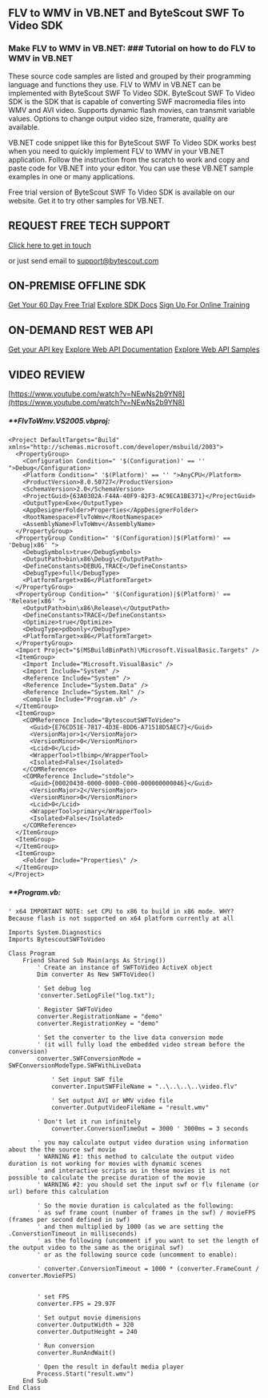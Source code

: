 ## FLV to WMV in VB.NET and ByteScout SWF To Video SDK

### Make FLV to WMV in VB.NET: ### Tutorial on how to do FLV to WMV in VB.NET

These source code samples are listed and grouped by their programming language and functions they use. FLV to WMV in VB.NET can be implemented with ByteScout SWF To Video SDK. ByteScout SWF To Video SDK is the SDK that is capable of converting SWF macromedia files into WMV and AVI video. Supports dynamic flash movies, can transmit variable values. Options to change output video size, framerate, quality are available.

VB.NET code snippet like this for ByteScout SWF To Video SDK works best when you need to quickly implement FLV to WMV in your VB.NET application. Follow the instruction from the scratch to work and copy and paste code for VB.NET into your editor. You can use these VB.NET sample examples in one or many applications.

Free trial version of ByteScout SWF To Video SDK is available on our website. Get it to try other samples for VB.NET.

## REQUEST FREE TECH SUPPORT

[Click here to get in touch](https://bytescout.zendesk.com/hc/en-us/requests/new?subject=ByteScout%20SWF%20To%20Video%20SDK%20Question)

or just send email to [support@bytescout.com](mailto:support@bytescout.com?subject=ByteScout%20SWF%20To%20Video%20SDK%20Question) 

## ON-PREMISE OFFLINE SDK 

[Get Your 60 Day Free Trial](https://bytescout.com/download/web-installer?utm_source=github-readme)
[Explore SDK Docs](https://bytescout.com/documentation/index.html?utm_source=github-readme)
[Sign Up For Online Training](https://academy.bytescout.com/)


## ON-DEMAND REST WEB API

[Get your API key](https://pdf.co/documentation/api?utm_source=github-readme)
[Explore Web API Documentation](https://pdf.co/documentation/api?utm_source=github-readme)
[Explore Web API Samples](https://github.com/bytescout/ByteScout-SDK-SourceCode/tree/master/PDF.co%20Web%20API)

## VIDEO REVIEW

[https://www.youtube.com/watch?v=NEwNs2b9YN8](https://www.youtube.com/watch?v=NEwNs2b9YN8)




<!-- code block begin -->

##### ****FlvToWmv.VS2005.vbproj:**
    
```
<Project DefaultTargets="Build" xmlns="http://schemas.microsoft.com/developer/msbuild/2003">
  <PropertyGroup>
    <Configuration Condition=" '$(Configuration)' == '' ">Debug</Configuration>
    <Platform Condition=" '$(Platform)' == '' ">AnyCPU</Platform>
    <ProductVersion>8.0.50727</ProductVersion>
    <SchemaVersion>2.0</SchemaVersion>
    <ProjectGuid>{63A0302A-F44A-40F9-82F3-AC9ECA1BE371}</ProjectGuid>
    <OutputType>Exe</OutputType>
    <AppDesignerFolder>Properties</AppDesignerFolder>
    <RootNamespace>FlvToWmv</RootNamespace>
    <AssemblyName>FlvToWmv</AssemblyName>
  </PropertyGroup>
  <PropertyGroup Condition=" '$(Configuration)|$(Platform)' == 'Debug|x86' ">
    <DebugSymbols>true</DebugSymbols>
    <OutputPath>bin\x86\Debug\</OutputPath>
    <DefineConstants>DEBUG,TRACE</DefineConstants>
    <DebugType>full</DebugType>
    <PlatformTarget>x86</PlatformTarget>
  </PropertyGroup>
  <PropertyGroup Condition=" '$(Configuration)|$(Platform)' == 'Release|x86' ">
    <OutputPath>bin\x86\Release\</OutputPath>
    <DefineConstants>TRACE</DefineConstants>
    <Optimize>true</Optimize>
    <DebugType>pdbonly</DebugType>
    <PlatformTarget>x86</PlatformTarget>
  </PropertyGroup>
  <Import Project="$(MSBuildBinPath)\Microsoft.VisualBasic.Targets" />
  <ItemGroup>
    <Import Include="Microsoft.VisualBasic" />
    <Import Include="System" />
    <Reference Include="System" />
    <Reference Include="System.Data" />
    <Reference Include="System.Xml" />
    <Compile Include="Program.vb" />
  </ItemGroup>
  <ItemGroup>
    <COMReference Include="BytescoutSWFToVideo">
      <Guid>{E76CD51E-7817-4D3E-8DD6-A71518D5AEC7}</Guid>
      <VersionMajor>1</VersionMajor>
      <VersionMinor>0</VersionMinor>
      <Lcid>0</Lcid>
      <WrapperTool>tlbimp</WrapperTool>
      <Isolated>False</Isolated>
    </COMReference>
    <COMReference Include="stdole">
      <Guid>{00020430-0000-0000-C000-000000000046}</Guid>
      <VersionMajor>2</VersionMajor>
      <VersionMinor>0</VersionMinor>
      <Lcid>0</Lcid>
      <WrapperTool>primary</WrapperTool>
      <Isolated>False</Isolated>
    </COMReference>
  </ItemGroup>
  <ItemGroup>
  </ItemGroup>
  <ItemGroup>
    <Folder Include="Properties\" />
  </ItemGroup>
</Project>
```

<!-- code block end -->    

<!-- code block begin -->

##### ****Program.vb:**
    
```
' x64 IMPORTANT NOTE: set CPU to x86 to build in x86 mode. WHY? Because flash is not supported on x64 platform currently at all

Imports System.Diagnostics
Imports BytescoutSWFToVideo

Class Program
	Friend Shared Sub Main(args As String())
		' Create an instance of SWFToVideo ActiveX object
		Dim converter As New SWFToVideo()

		' Set debug log
		'converter.SetLogFile("log.txt");

		' Register SWFToVideo
		converter.RegistrationName = "demo"
		converter.RegistrationKey = "demo"

		' Set the converter to the live data conversion mode
		' (it will fully load the embedded video stream before the conversion)
		converter.SWFConversionMode = SWFConversionModeType.SWFWithLiveData

	        ' Set input SWF file
        	converter.InputSWFFileName = "..\..\..\..\video.flv"

	        ' Set output AVI or WMV video file 
        	converter.OutputVideoFileName = "result.wmv"

		' Don't let it run infinitely
	        converter.ConversionTimeOut = 3000 ' 3000ms = 3 seconds 

		' you may calculate output video duration using information about the the source swf movie
		' WARNING #1: this method to calculate the output video duration is not working for movies with dynamic scenes 
		' and interactive scripts as in these movies it is not possible to calculate the precise duration of the movie 
		' WARNING #2: you should set the input swf or flv filename (or url) before this calculation

		' So the movie duration is calculated as the following:
		' as swf frame count (number of frames in the swf) / movieFPS (frames per second defined in swf)
		' and then multiplied by 1000 (as we are setting the .ConverstionTimeout in milliseconds)
		' as the following (uncomment if you want to set the length of the output video to the same as the original swf)
		' or as the following source code (uncomment to enable):

		' converter.ConversionTimeout = 1000 * (converter.FrameCount / converter.MovieFPS)


		' set FPS 
		converter.FPS = 29.97F

		' Set output movie dimensions 
		converter.OutputWidth = 320
		converter.OutputHeight = 240

		' Run conversion 
		converter.RunAndWait()

		' Open the result in default media player
		Process.Start("result.wmv")
	End Sub
End Class

```

<!-- code block end -->